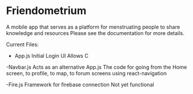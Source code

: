 # Friendometrium
 A mobile app that serves as a platform for menstruating people to share knowledge and resources
 Please see the documentation for more details.


Current Files:

- App.js
Initial Login UI
Allows C

-Navbar.js 
 Acts as an alternative App.js 
 The code for going from the Home screen, to profile, to map, to forum screens using react-navigation
 
 
 -Fire.js
 Framework for firebase connection
 Not yet functional
